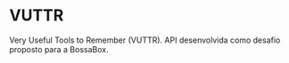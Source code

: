 # VUTTR

Very Useful Tools to Remember (VUTTR). API desenvolvida como desafio proposto para a BossaBox.